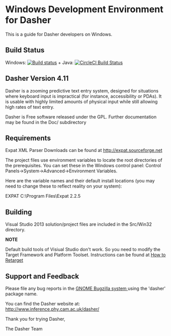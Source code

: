# Windows Development Environment for Dasher

This is a guide for Dasher developers on Windows.

## Build Status

Windows:
[![Build status](https://ci.appveyor.com/api/projects/status/hpvrm5230qlay15m?svg=true)](https://ci.appveyor.com/project/erdemkiraz/dasher)
+
Java:
[![CircleCI Build Status](https://circleci.com/gh/dasher-project/dasher.svg?style=shield)](https://circleci.com/gh/dasher-project/dasher)

## Dasher Version 4.11

Dasher is a zooming predictive text entry system, designed for situations where keyboard input is impractical (for instance, accessibility or PDAs). 
It is usable with highly limited amounts of physical input while still allowing high rates of text entry.

Dasher is Free software released under the GPL. Further documentation may be found in the Doc/ subdirectory

## Requirements

Expat XML Parser 
Downloads can be found at http://expat.sourceforge.net

The project files use environment variables to locate the root directories of 
the prerequisites.  You can set these in the Windows control panel: 
Control Panels->System->Advanced->Environment Variables.

Here are the variable names and their default install locations (you may
need to change these to reflect reality on your system):

EXPAT          C:\Program Files\Expat 2.2.5

## Building
Visual Studio 2013 solution/project files are included in the 
Src/Win32 directory.

**NOTE** 

Default build tools of Visiual Studio don't work. So you need to modify the Target Framework and Platform Toolset. Instructions can be found at [ How to Retarget ](https://docs.microsoft.com/en-us/cpp/build/how-to-modify-the-target-framework-and-platform-toolset)


## Support and Feedback
Please file any bug reports in the [ GNOME Bugzilla system ](http://bugzilla.gnome.org/)
using the 'dasher' package name.

You can find the Dasher website at: 
http://www.inference.phy.cam.ac.uk/dasher/

Thank you for trying Dasher,

The Dasher Team


